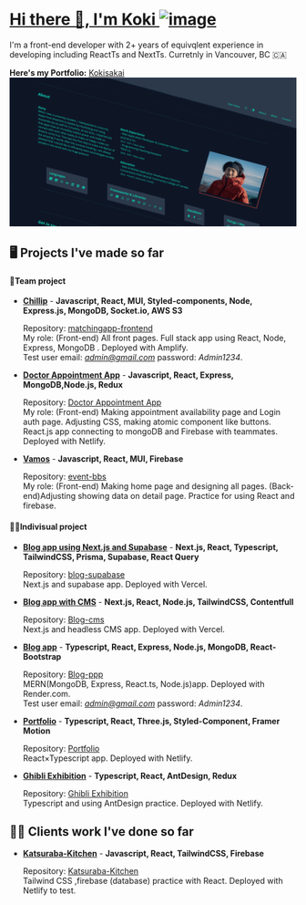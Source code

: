 ### 

# [Hi there 👋, I'm Koki ![image](https://img.shields.io/badge/LinkedIn-0077B5?style=for-the-badge&logo=linkedin&logoColor=white)](https://www.linkedin.com/in/kokisakai/)

I'm a front-end developer with 2+ years of equivqlent experience in developing including ReactTs and NextTs. 
Curretnly in Vancouver, BC 🇨🇦

**Here's my Portfolio:** [Kokisakai](https://kokisakai.netlify.app)
[![portfolio](https://github.com/likuor/portfolio-ts/blob/main/public/image/works/Portfolio/Portfolio.png)](https://kokisakai.netlify.app)


## 🖥 Projects I've made so far
#### 🤝Team project

-  **[Chillip](https://main.d1q845p9ygn1yh.amplifyapp.com/)** - **Javascript, React, MUI, Styled-components, Node, Express.js, MongoDB, Socket.io, AWS S3** 
     
     
     Repository: [matchingapp-frontend](https://github.com/tenmusu007/matchingapp-frontend)   
     My role: (Front-end) All front pages.
     Full stack app using React, Node, Express, MongoDB . Deployed with Amplify.   
     Test user email: *admin@gmail.com* password: *Admin1234*. 

-  **[Doctor Appointment App](https://doctor-appointment-dusky.vercel.app/home)** - **Javascript, React, Express, MongoDB,Node.js, Redux**   

     Repository: [Doctor Appointment App](https://github.com/kubilaycakmak/doctor-appointment)   
     My role: (Front-end) Making appointment availability page and Login auth page. Adjusting CSS, making atomic component like buttons.
     React.js app connecting to mongoDB and Firebase with teammates. Deployed with Netlify.   
     
- **[Vamos](https://event-bbs.web.app/)** - **Javascript, React, MUI, Firebase**  

     Repository: [event-bbs](https://github.com/rei-kaji/event-bbs)  
     My role: (Front-end) Making home page and designing all pages. (Back-end)Adjusting showing data on detail page.
     Practice for using React and firebase.

#### 🏋️‍♀️Indivisual project
- **[Blog app using Next.js and Supabase](https://blog-supabase-five.vercel.app/)** - **Next.js, React, Typescript, TailwindCSS, Prisma, Supabase, React Query**
 
     Repository: [blog-supabase](https://github.com/likuor/blog-supabase)  
     Next.js and supabase app. Deployed with Vercel.

- **[Blog app with CMS](https://blog-cms-delta.vercel.app/)** - **Next.js, React, Node.js, TailwindCSS, Contentfull**  

     Repository: [Blog-cms](https://github.com/likuor/blog-cms)  
     Next.js and headless CMS app. Deployed with Vercel.
     
- **[Blog app](https://blogapp-bykoki.onrender.com/)** - **Typescript, React, Express, Node.js, MongoDB, React-Bootstrap**  

     Repository: [Blog-ppp](https://github.com/likuor/blogapp)  
     MERN(MongoDB, Express, React.ts, Node.js)app. Deployed with Render.com.  
     Test user email: *admin@gmail.com* password: *Admin1234*. 

     
- **[Portfolio](https://kokisakai.netlify.app/)** - **Typescript, React, Three.js, Styled-Component, Framer Motion**  

     Repository: [Portfolio](https://github.com/likuor/portfolio-ts)  
     React×Typescript app. Deployed with Netlify.   
    
     
- **[Ghibli Exhibition](https://ghibli-exhibition.netlify.app/)** - **Typescript, React, AntDesign, Redux**  

     Repository: [Ghibli Exhibition](https://github.com/likuor/ghibli)  
     Typescript and using AntDesign practice. Deployed with Netlify.
     

## 👨‍💻 Clients work I've done so far     
- **[Katsuraba-Kitchen](https://katsuraba-kitchien.netlify.app/)** - **Javascript, React, TailwindCSS, Firebase**  
 
     Repository: [Katsuraba-Kitchen](https://github.com/likuor/katsuraba)  
     Tailwind CSS ,firebase (database) practice with React.  Deployed with Netlify to test.   

